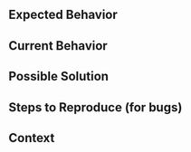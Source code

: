 <!--- Provide a general summary of the issue in the Title above; prefix it with one of the following:

 - ENH: Enhancement, new functionality
 - BUG: Bug fix
 - DOC: Additions/updates to documentation
 - TST: Additions/updates to tests
 - BLD: Updates to the build process/scripts
 - PERF: Performance improvement
 - CLN: Code cleanup
 - FIX: Fixng small things like typos (similar to CLN)

-->


## Expected Behavior
<!--- If you're describing a problem with the csv output, tell us what should be different -->
<!--- If you're suggesting the addition of a new event source, tell us about it and update the event sources template here:
https://github.com/DataKind-DC/capital-nature-ingest/blob/master/event_sources.md
-->
<!--- If you're suggesting other changes, tell us about them here -->

## Current Behavior
<!--- If you're describing a problem with the csv output, tell us what's output instead of the expected behavior -->
<!--- If you're suggesting the addition of a new event source, skip this section-->
<!--- If suggesting a change/improvement, explain how the current behavior differs from your expected -->

## Possible Solution
<!--- Not obligatory, but suggest a fix/reason for the bug, -->
<!--- or ideas how to implement the addition or change -->

## Steps to Reproduce (for bugs)
<!--- If describing a bug, Provide an unambiguous set of steps to -->
<!--- reproduce this bug. Mention your OS, dependency versions, and include code to reproduce, if relevant -->


## Context
<!--- How has this issue affected you? What are you trying to accomplish? -->
<!--- Providing context helps us come up with a solution that is most useful in the real world -->
